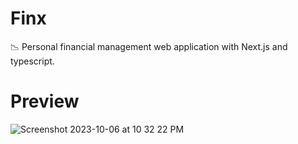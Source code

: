 Finx
===
📉 Personal financial management web application with Next.js and typescript.

Preview
===
![Screenshot 2023-10-06 at 10 32 22 PM](https://github.com/thiagows2/finx/assets/78540913/c005e79c-f03c-4832-b848-2c0fee7cff3a)

